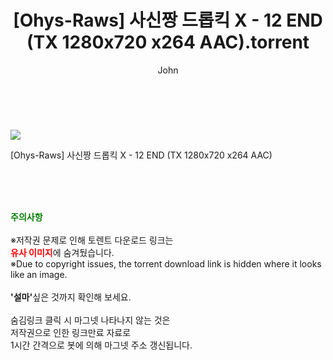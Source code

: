 ﻿---
layout: post
title:  "    [Ohys-Raws] 사신짱 드롭킥 X - 12 END (TX 1280x720 x264 AAC).torrent"
author: John
categories: [ 애니/만화 ]
tags: [  ]
image: https://torrentrj55.com/uploadfile/full/3d6c7b9352b4b6ae3cd970cb2181bb27f0c8912a.jpg 
description: "    [Ohys-Raws] 사신짱 드롭킥 X - 12 END (TX 1280x720 x264 AAC) torrent 정보 공유"
toc: true
toc_sticky: true
---

<br>
<p><img src="https://torrentrj55.com/uploadfile/full/3d6c7b9352b4b6ae3cd970cb2181bb27f0c8912a.jpg"/></p>
 [Ohys-Raws] 사신짱 드롭킥 X - 12 END (TX 1280x720 x264 AAC)  
    
<br><br><br>
<p data-ke-size="size16"><b><span style="color: green;">주의사항</span></b><br /><br />※저작권 문제로 인해 토렌트 다운로드 링크는<br /><b><span style="color: red;">유사 이미지</span></b>에 숨겨뒀습니다.<br />※Due to copyright issues, the torrent download link is hidden where it looks like an image.<br /><br /><b>'설마'</b>싶은 것까지 확인해 보세요.<br /><br />숨김링크 클릭 시 마그넷 나타나지 않는 것은<br />저작권으로 인한 링크만료 자료로<br />1시간 간격으로 봇에 의해 마그넷 주소 갱신됩니다.</p>
